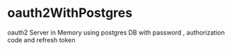 # oauth2WithPostgres
oauth2 Server in Memory using postgres DB with password , authorization code and refresh token
